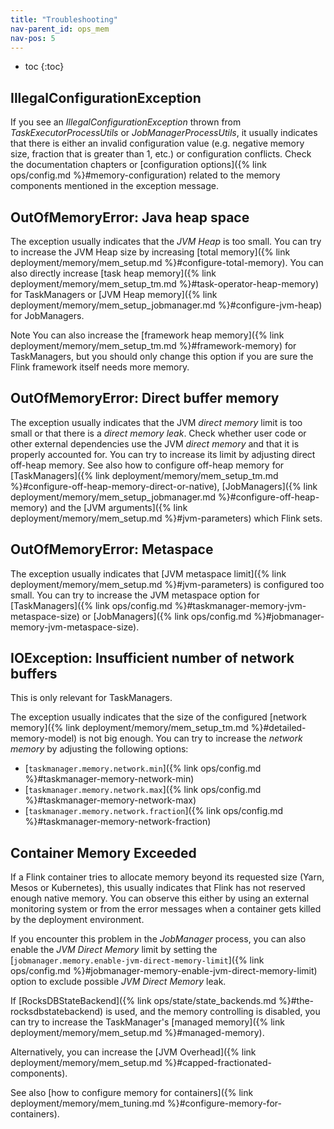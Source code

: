 ```yaml
---
title: "Troubleshooting"
nav-parent_id: ops_mem
nav-pos: 5
---
```

<!--
Licensed to the Apache Software Foundation (ASF) under one
or more contributor license agreements.  See the NOTICE file
distributed with this work for additional information
regarding copyright ownership.  The ASF licenses this file
to you under the Apache License, Version 2.0 (the
"License"); you may not use this file except in compliance
with the License.  You may obtain a copy of the License at

  http://www.apache.org/licenses/LICENSE-2.0

Unless required by applicable law or agreed to in writing,
software distributed under the License is distributed on an
"AS IS" BASIS, WITHOUT WARRANTIES OR CONDITIONS OF ANY
KIND, either express or implied.  See the License for the
specific language governing permissions and limitations
under the License.
-->

* toc
{:toc}

## IllegalConfigurationException

If you see an *IllegalConfigurationException* thrown from *TaskExecutorProcessUtils* or *JobManagerProcessUtils*, it
usually indicates that there is either an invalid configuration value (e.g. negative memory size, fraction that is
greater than 1, etc.) or configuration conflicts. Check the documentation chapters or
[configuration options]({% link ops/config.md %}#memory-configuration) related to the memory components mentioned in the exception message.

## OutOfMemoryError: Java heap space

The exception usually indicates that the *JVM Heap* is too small. You can try to increase the JVM Heap size
by increasing [total memory]({% link deployment/memory/mem_setup.md %}#configure-total-memory). You can also directly increase
[task heap memory]({% link deployment/memory/mem_setup_tm.md %}#task-operator-heap-memory) for TaskManagers or
[JVM Heap memory]({% link deployment/memory/mem_setup_jobmanager.md %}#configure-jvm-heap) for JobManagers.

<span class="label label-info">Note</span> You can also increase the [framework heap memory]({% link deployment/memory/mem_setup_tm.md %}#framework-memory)
for TaskManagers, but you should only change this option if you are sure the Flink framework itself needs more memory.

## OutOfMemoryError: Direct buffer memory

The exception usually indicates that the JVM *direct memory* limit is too small or that there is a *direct memory leak*.
Check whether user code or other external dependencies use the JVM *direct memory* and that it is properly accounted for.
You can try to increase its limit by adjusting direct off-heap memory.
See also how to configure off-heap memory for [TaskManagers]({% link deployment/memory/mem_setup_tm.md %}#configure-off-heap-memory-direct-or-native),
[JobManagers]({% link deployment/memory/mem_setup_jobmanager.md %}#configure-off-heap-memory) and the [JVM arguments]({% link deployment/memory/mem_setup.md %}#jvm-parameters) which Flink sets.

## OutOfMemoryError: Metaspace

The exception usually indicates that [JVM metaspace limit]({% link deployment/memory/mem_setup.md %}#jvm-parameters) is configured too small.
You can try to increase the JVM metaspace option for [TaskManagers]({% link ops/config.md %}#taskmanager-memory-jvm-metaspace-size)
or [JobManagers]({% link ops/config.md %}#jobmanager-memory-jvm-metaspace-size).

## IOException: Insufficient number of network buffers

This is only relevant for TaskManagers.

The exception usually indicates that the size of the configured [network memory]({% link deployment/memory/mem_setup_tm.md %}#detailed-memory-model)
is not big enough. You can try to increase the *network memory* by adjusting the following options:
* [`taskmanager.memory.network.min`]({% link ops/config.md %}#taskmanager-memory-network-min)
* [`taskmanager.memory.network.max`]({% link ops/config.md %}#taskmanager-memory-network-max)
* [`taskmanager.memory.network.fraction`]({% link ops/config.md %}#taskmanager-memory-network-fraction)

## Container Memory Exceeded

If a Flink container tries to allocate memory beyond its requested size (Yarn, Mesos or Kubernetes),
this usually indicates that Flink has not reserved enough native memory. You can observe this either by using an external
monitoring system or from the error messages when a container gets killed by the deployment environment.

If you encounter this problem in the *JobManager* process, you can also enable the *JVM Direct Memory* limit by setting the
[`jobmanager.memory.enable-jvm-direct-memory-limit`]({% link ops/config.md %}#jobmanager-memory-enable-jvm-direct-memory-limit) option
to exclude possible *JVM Direct Memory* leak.

If [RocksDBStateBackend]({% link ops/state/state_backends.md %}#the-rocksdbstatebackend) is used, and the memory controlling is disabled,
you can try to increase the TaskManager's [managed memory]({% link deployment/memory/mem_setup.md %}#managed-memory).

Alternatively, you can increase the [JVM Overhead]({% link deployment/memory/mem_setup.md %}#capped-fractionated-components).

See also [how to configure memory for containers]({% link deployment/memory/mem_tuning.md %}#configure-memory-for-containers).

